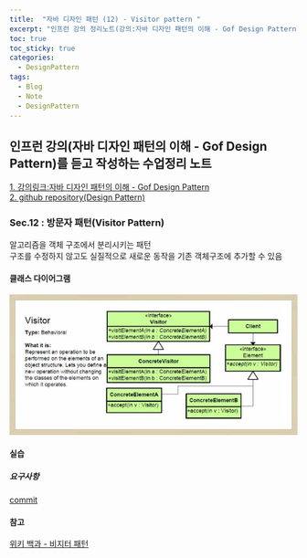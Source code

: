 ```yaml
---
title:  "자바 디자인 패턴 (12) - Visitor pattern "
excerpt: "인프런 강의 정리노트(강의:자바 디자인 패턴의 이해 - Gof Design Pattern)"
toc: true
toc_sticky: true
categories:
  - DesignPattern
tags:
  - Blog
  - Note
  - DesignPattern
---
```

## 인프런 강의(자바 디자인 패턴의 이해 - Gof Design Pattern)를 듣고 작성하는 수업정리 노트  
[1. 강의링크:자바 디자인 패턴의 이해 - Gof Design Pattern](https://www.inflearn.com/course/%EC%9E%90%EB%B0%94-%EB%94%94%EC%9E%90%EC%9D%B8-%ED%8C%A8%ED%84%B4)  
[2. github repository(Design Pattern)](https://github.com/hongjuzzang/DesignPattern)  


### Sec.12 : 방문자 패턴(Visitor Pattern)  
알고리즘을 객체 구조에서 분리시키는 패턴  
구조를 수정하지 않고도 실질적으로 새로운 동작을 기존 객체구조에 추가할 수 있음  


#### 클래스 다이어그램  
![img](/assets/images/post/200723-vtpt.jpg)  


#### 실습  
##### 요구사항  
[commit](https://github.com/hongjuzzang/DesignPattern/commit/2abb7c07c7652f4360cab6c3265e3183aaf80d07)  

#### 참고  
[위키 백과 - 비지터 패턴](https://ko.wikipedia.org/wiki/%EB%B9%84%EC%A7%80%ED%84%B0_%ED%8C%A8%ED%84%B4)  